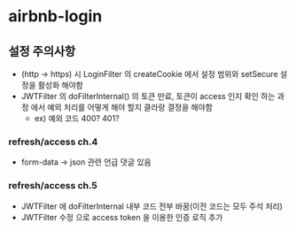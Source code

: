 # airbnb-login

## 설정 주의사항
* (http -> https) 시 LoginFilter 의 createCookie 에서 설정 범위와 setSecure 설정을 활성화 해야함 
* JWTFilter 의 doFilterInternal() 의 토큰 만료, 토큰이 access 인지 확인 하는 과정 에서 예외 처리를 어떻게 해야 할지 클라랑 결정을 해야함
  * ex) 예외 코드 400? 401?

### refresh/access ch.4
* form-data -> json 관련 언급 댓글 있음

### refresh/access ch.5
* JWTFilter 에 doFilterInternal 내부 코드 전부 바꿈(이전 코드는 모두 주석 처리)
* JWTFilter 수정 으로 access token 을 이용한 인증 로직 추가 